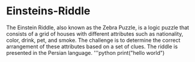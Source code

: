 # Einsteins-Riddle
The Einstein Riddle, also known as the Zebra Puzzle, is a logic puzzle that consists of a grid of houses with different attributes such as nationality, color, drink, pet, and smoke. The challenge is to determine the correct arrangement of these attributes based on a set of clues.
The riddle is presented in the Persian language.
'''python
print("hello world")
